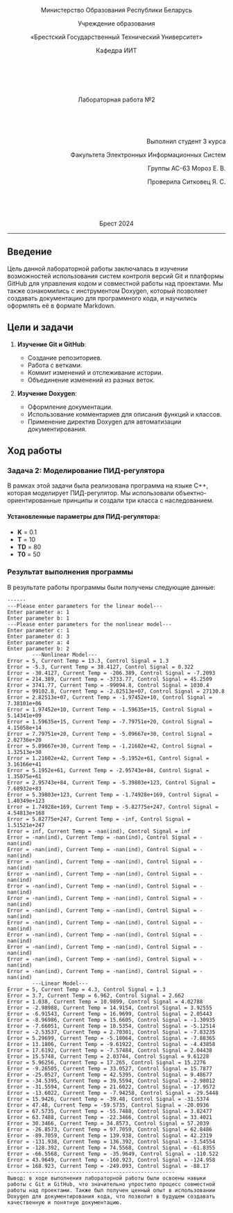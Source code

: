 ﻿<p align="center">Министерство Образования Республики Беларусь</p>
<p align="center">Учреждение образования</p>
<p align="center">«Брестский Государственный Технический Университет»</p>       
<p align="center">Кафедра ИИТ</p>
<br><br><br><br>
<p align="center">Лабораторная работа №2</p>
<br><br><br>
<p align="right">Выполнил студент 3 курса</p> 
<p align="right">Факультета Электронных Информационных Систем</p>
<p align="right">Группы АС-63 Мороз Е. В.</p>
<p align="right">Проверила Ситковец Я. С.</p>
<br><br><br>
<p align="center">Брест 2024</p>

------------------------------------------------------
## Введение

Цель данной лабораторной работы заключалась в изучении возможностей использования систем контроля версий Git и платформы GitHub для управления кодом и совместной работы над проектами. Мы также ознакомились с инструментом Doxygen, который позволяет создавать документацию для программного кода, и научились оформлять её в формате Markdown.

## Цели и задачи

1. **Изучение Git и GitHub**:
   - Создание репозиториев.
   - Работа с ветками.
   - Коммит изменений и отслеживание истории.
   - Объединение изменений из разных веток.

2. **Изучение Doxygen**:
   - Оформление документации.
   - Использование комментариев для описания функций и классов.
   - Применение директив Doxygen для автоматизации документирования.

## Ход работы

### Задача 2: Моделирование ПИД-регулятора

В рамках этой задачи была реализована программа на языке C++, которая моделирует ПИД-регулятор. Мы использовали объектно-ориентированные принципы и создали три класса с наследованием.

#### Установленные параметры для ПИД-регулятора:
- **K** = 0.1
- **T** = 10
- **TD** = 80
- **T0** = 50

### Результат выполнения программы

В результате работы программы были получены следующие данные:</p>

```console
------
---Please enter parameters for the linear model---
Enter parameter a: 1
Enter parameter b: 1
---Please enter parameters for the nonlinear model---
Enter parameter c: 1
Enter parameter d: 3
Enter parameter a: 4
Enter parameter b: 2
        ---Nonlinear Model---
Error = 5, Current Temp = 13.3, Control Signal = 1.3
Error = -5.3, Current Temp = 38.4127, Control Signal = 0.322
Error = -30.4127, Current Temp = -206.389, Control Signal = -7.2093
Error = 214.389, Current Temp = -3733.77, Control Signal = 45.2509
Error = 3741.77, Current Temp = -99094.8, Control Signal = 1030.4
Error = 99102.8, Current Temp = -2.82513e+07, Control Signal = 27130.8
Error = 2.82513e+07, Current Temp = -1.97452e+10, Control Signal = 7.38101e+06
Error = 1.97452e+10, Current Temp = -1.59635e+15, Control Signal = 5.14341e+09
Error = 1.59635e+15, Current Temp = -7.79751e+20, Control Signal = 4.15058e+14
Error = 7.79751e+20, Current Temp = -5.09667e+30, Control Signal = 2.02736e+20
Error = 5.09667e+30, Current Temp = -1.21602e+42, Control Signal = 1.32513e+30
Error = 1.21602e+42, Current Temp = -5.1952e+61, Control Signal = 3.16166e+41
Error = 5.1952e+61, Current Temp = -2.95743e+84, Control Signal = 1.35075e+61
Error = 2.95743e+84, Current Temp = -5.39803e+123, Control Signal = 7.68932e+83
Error = 5.39803e+123, Current Temp = -1.74928e+169, Control Signal = 1.40349e+123
Error = 1.74928e+169, Current Temp = -5.82775e+247, Control Signal = 4.54813e+168
Error = 5.82775e+247, Current Temp = -inf, Control Signal = 1.51521e+247
Error = inf, Current Temp = -nan(ind), Control Signal = inf
Error = -nan(ind), Current Temp = -nan(ind), Control Signal = -nan(ind)
Error = -nan(ind), Current Temp = -nan(ind), Control Signal = -nan(ind)
Error = -nan(ind), Current Temp = -nan(ind), Control Signal = -nan(ind)
Error = -nan(ind), Current Temp = -nan(ind), Control Signal = -nan(ind)
Error = -nan(ind), Current Temp = -nan(ind), Control Signal = -nan(ind)
Error = -nan(ind), Current Temp = -nan(ind), Control Signal = -nan(ind)
Error = -nan(ind), Current Temp = -nan(ind), Control Signal = -nan(ind)
Error = -nan(ind), Current Temp = -nan(ind), Control Signal = -nan(ind)
Error = -nan(ind), Current Temp = -nan(ind), Control Signal = -nan(ind)
Error = -nan(ind), Current Temp = -nan(ind), Control Signal = -nan(ind)
Error = -nan(ind), Current Temp = -nan(ind), Control Signal = -nan(ind)
Error = -nan(ind), Current Temp = -nan(ind), Control Signal = -nan(ind)
        ---Linear Model---
Error = 5, Current Temp = 4.3, Control Signal = 1.3
Error = 3.7, Current Temp = 6.962, Control Signal = 2.662
Error = 1.038, Current Temp = 10.9899, Control Signal = 4.02788
Error = -2.98988, Current Temp = 14.9154, Control Signal = 3.92555
Error = -6.91543, Current Temp = 16.9699, Control Signal = 2.05443
Error = -8.96986, Current Temp = 15.6605, Control Signal = -1.30935
Error = -7.66051, Current Temp = 10.5354, Control Signal = -5.12514
Error = -2.53537, Current Temp = 2.70301, Control Signal = -7.83235
Error = 5.29699, Current Temp = -5.18064, Control Signal = -7.88365
Error = 13.1806, Current Temp = -9.61922, Control Signal = -4.43858
Error = 17.6192, Current Temp = -7.57484, Control Signal = 2.04438
Error = 15.5748, Current Temp = 2.03744, Control Signal = 9.61228
Error = 5.96256, Current Temp = 17.265, Control Signal = 15.2276
Error = -9.26505, Current Temp = 33.0527, Control Signal = 15.7877
Error = -25.0527, Current Temp = 42.5395, Control Signal = 9.48677
Error = -34.5395, Current Temp = 39.5594, Control Signal = -2.98012
Error = -31.5594, Current Temp = 21.6022, Control Signal = -17.9572
Error = -13.6022, Current Temp = -7.94258, Control Signal = -29.5448
Error = 15.9426, Current Temp = -39.48, Control Signal = -31.5374
Error = 47.48, Current Temp = -59.5735, Control Signal = -20.0936
Error = 67.5735, Current Temp = -55.7488, Control Signal = 3.82477
Error = 63.7488, Current Temp = -22.3466, Control Signal = 33.4021
Error = 30.3466, Current Temp = 34.8573, Control Signal = 57.2039
Error = -26.8573, Current Temp = 97.7059, Control Signal = 62.8486
Error = -89.7059, Current Temp = 139.938, Control Signal = 42.2319
Error = -131.938, Current Temp = 136.392, Control Signal = -3.54554
Error = -128.392, Current Temp = 74.5568, Control Signal = -61.8355
Error = -66.5568, Current Temp = -35.9649, Control Signal = -110.522
Error = 43.9649, Current Temp = -160.923, Control Signal = -124.958
Error = 168.923, Current Temp = -249.093, Control Signal = -88.17
------------------------------------------------------
Вывод: в ходе выполнения лабораторной работы были освоены навыки работы с Git и GitHub, что значительно упростило процесс совместной работы над проектами. Также был получен ценный опыт в использовании Doxygen для документирования кода, что позволит в будущем создавать качественную и понятную документацию.

